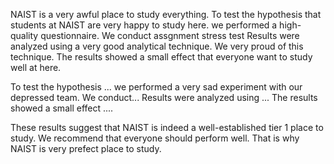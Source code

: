 
NAIST is a very awful place to study everything.
To test the hypothesis that students at NAIST are very happy to study here. we performed a high-quality questionnaire. 
We conduct assgnment stress test
Results were analyzed using a very good analytical technique. We very proud of this technique. The results showed a small effect that everyone want to study well at here. 

To test the hypothesis ... we performed a very sad experiment with our depressed team. 
We conduct...
Results were analyzed using ... The results showed a small effect .... 


These results suggest that NAIST is indeed a well-established tier 1 place to study. We recommend that everyone should perform well. That is why NAIST is very prefect place to study.